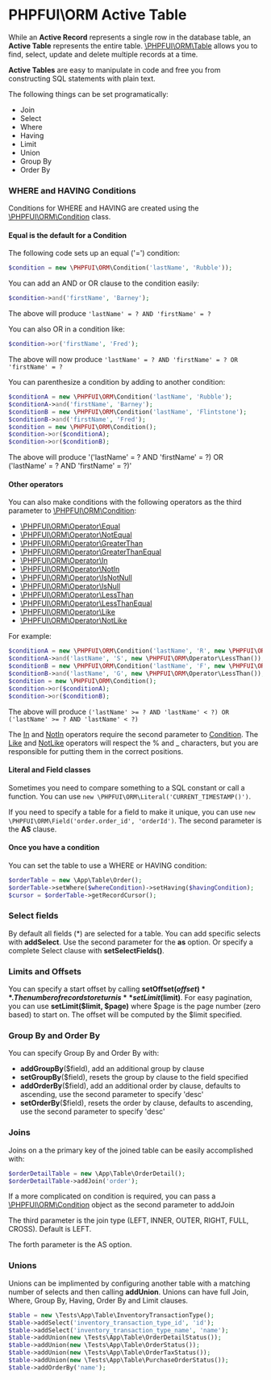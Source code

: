 # PHPFUI\ORM Active Table
While an **Active Record** represents a single row in the database table, an **Active Table** represents the entire table. [\PHPFUI\ORM\Table](http://phpfui.com/?n=PHPFUI%5CORM&c=Table) allows you to find, select, update and delete multiple records at a time.

**Active Tables** are easy to manipulate in code and free you from constructing SQL statements with plain text.

The following things can be set programatically:
- Join
- Select
- Where
- Having
- Limit
- Union
- Group By
- Order By

### WHERE and HAVING Conditions
Conditions for WHERE and HAVING are created using the [\PHPFUI\ORM\Condition](http://phpfui.com/?n=PHPFUI%5CORM&c=Condition) class.

#### Equal is the default for a Condition
The following code sets up an equal ('=') condition:
```php
$condition = new \PHPFUI\ORM\Condition('lastName', 'Rubble'));
```
You can add an AND or OR clause to the condition easily:
```php
$condition->and('firstName', 'Barney');
```
The above will produce `'lastName' = ? AND 'firstName' = ?`

You can also OR in a condition like:
```php
$condition->or('firstName', 'Fred');
```
The above will now produce `'lastName' = ? AND 'firstName' = ? OR 'firstName' = ?`

You can parenthesize a condition by adding to another condition:
```php
$conditionA = new \PHPFUI\ORM\Condition('lastName', 'Rubble');
$conditionA->and('firstName', 'Barney');
$conditionB = new \PHPFUI\ORM\Condition('lastName', 'Flintstone');
$conditionB->and('firstName', 'Fred');
$condition = new \PHPFUI\ORM\Condition();
$condition->or($conditionA);
$condition->or($conditionB);
```
The above will produce '('lastName' = ? AND 'firstName' = ?) OR ('lastName' = ? AND 'firstName' = ?)'

#### Other operators
You can also make conditions with the following operators as the third parameter to [\PHPFUI\ORM\Condition](http://phpfui.com/?n=PHPFUI%5CORM&c=Condition):
- [\PHPFUI\ORM\Operator\Equal](http://phpfui.com/?n=PHPFUI\ORM\Operator&c=Equal)
- [\PHPFUI\ORM\Operator\NotEqual](http://phpfui.com/?n=PHPFUI\ORM\Operator&c=NotEqual)
- [\PHPFUI\ORM\Operator\GreaterThan](http://phpfui.com/?n=PHPFUI\ORM\Operator&c=GreaterThan)
- [\PHPFUI\ORM\Operator\GreaterThanEqual](http://phpfui.com/?n=PHPFUI\ORM\Operator&c=GreaterThanEqual)
- [\PHPFUI\ORM\Operator\In](http://phpfui.com/?n=PHPFUI\ORM\Operator&c=In)
- [\PHPFUI\ORM\Operator\NotIn](http://phpfui.com/?n=PHPFUI\ORM\Operator&c=NotIn)
- [\PHPFUI\ORM\Operator\IsNotNull](http://phpfui.com/?n=PHPFUI\ORM\Operator&c=IsNotNull)
- [\PHPFUI\ORM\Operator\IsNull](http://phpfui.com/?n=PHPFUI\ORM\Operator&c=IsNull)
- [\PHPFUI\ORM\Operator\LessThan](http://phpfui.com/?n=PHPFUI\ORM\Operator&c=LessThan)
- [\PHPFUI\ORM\Operator\LessThanEqual](http://phpfui.com/?n=PHPFUI\ORM\Operator&c=LessThanEqual)
- [\PHPFUI\ORM\Operator\Like](http://phpfui.com/?n=PHPFUI\ORM\Operator&c=Like)
- [\PHPFUI\ORM\Operator\NotLike](http://phpfui.com/?n=PHPFUI\ORM\Operator&c=NotLike)

For example:
```php
$conditionA = new \PHPFUI\ORM\Condition('lastName', 'R', new \PHPFUI\ORM\Operator\GreaterThanEqual());
$conditionA->and('lastName', 'S', new \PHPFUI\ORM\Operator\LessThan());
$conditionB = new \PHPFUI\ORM\Condition('lastName', 'F', new \PHPFUI\ORM\Operator\GreaterThanEqual());
$conditionB->and('lastName', 'G', new \PHPFUI\ORM\Operator\LessThan());
$condition = new \PHPFUI\ORM\Condition();
$condition->or($conditionA);
$condition->or($conditionB);
```
The above will produce `('lastName' >= ? AND 'lastName' < ?) OR ('lastName' >= ? AND 'lastName' < ?)`

The [In](http://phpfui.com/?n=PHPFUI\ORM\Operator&c=In) and [NotIn](http://phpfui.com/?n=PHPFUI\ORM\Operator&c=NotIn) operators require the second parameter to [Condition](http://phpfui.com/?n=PHPFUI\ORM&c=Condition).  The [Like](http://phpfui.com/?n=PHPFUI\ORM\Operator&c=Like) and [NotLike](http://phpfui.com/?n=PHPFUI\ORM\Operator&c=NotLike) operators will respect the % and _ characters, but you are responsible for putting them in the correct positions.

#### Literal and Field classes
Sometimes you need to compare something to a SQL constant or call a function.  You can use `new \PHPFUI\ORM\Literal('CURRENT_TIMESTAMP()')`.

If you need to specify a table for a field to make it unique, you can use `new \PHPFUI\ORM\Field('order.order_id', 'orderId')`.  The second parameter is the **AS** clause.

#### Once you have a condition
You can set the table to use a WHERE or HAVING condition:
```php
$orderTable = new \App\Table\Order();
$orderTable->setWhere($whereCondition)->setHaving($havingCondition);
$cursor = $orderTable->getRecordCursor();
```

### Select fields
By default all fields (*) are selected for a table. You can add specific selects with **addSelect**.  Use the second parameter for the **as** option.
Or specify a complete Select clause with **setSelectFields()**.

### Limits and Offsets
You can specify a start offset by calling **setOffset($offset)**.  The number of records to return is **setLimit($limit)**.
For easy pagination, you can use **setLimit($limit, $page)** where $page is the page number (zero based) to start on.  The offset will be computed by the $limit specified.

### Group By and Order By
You can specify Group By and Order By with:
 - **addGroupBy**($field), add an additional group by clause
 - **setGroupBy**($field), resets the group by clause to the field specified
 - **addOrderBy**($field), add an additional order by clause, defaults to ascending, use the second parameter to specify 'desc'
 - **setOrderBy**($field), resets the order by clause, defaults to ascending, use the second parameter to specify 'desc'

### Joins
Joins on a the primary key of the joined table can be easily accomplished with:
```php
$orderDetailTable = new \App\Table\OrderDetail();
$orderDetailTable->addJoin('order');
```
If a more complicated on condition is required, you can pass a [\PHPFUI\ORM\Condition](http://phpfui.com/?n=PHPFUI\ORM&c=Condition) object as the second parameter to addJoin

The third parameter is the join type (LEFT, INNER, OUTER, RIGHT, FULL, CROSS).  Default is LEFT.

The forth parameter is the AS option.

### Unions
Unions can be implimented by configuring another table with a matching number of selects and then calling **addUnion**.  Unions can have full Join, Where, Group By, Having, Order By and Limit clauses.
```php
$table = new \Tests\App\Table\InventoryTransactionType();
$table->addSelect('inventory_transaction_type_id', 'id');
$table->addSelect('inventory_transaction_type_name', 'name');
$table->addUnion(new \Tests\App\Table\OrderDetailStatus());
$table->addUnion(new \Tests\App\Table\OrderStatus());
$table->addUnion(new \Tests\App\Table\OrderTaxStatus());
$table->addUnion(new \Tests\App\Table\PurchaseOrderStatus());
$table->addOrderBy('name');
```
